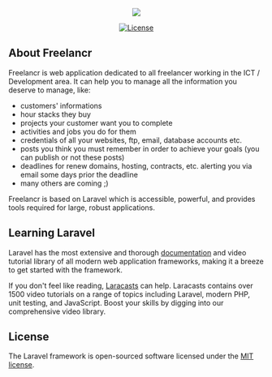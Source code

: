 <p align="center"><a href="https://engpp.com" target="_blank"><img src="http://engpp.com/tai-chi.png"></a></p>

<p align="center">
<a href="https://packagist.org/packages/laravel/framework"><img src="https://poser.pugx.org/laravel/framework/license.svg" alt="License"></a>
</p>

## About Freelancr

Freelancr is web application dedicated to all freelancer working in the ICT / Development area. It can help you to manage all the information you
deserve to manage, like:

- customers' informations
- hour stacks they buy
- projects your customer want you to complete
- activities and jobs you do for them
- credentials of all your websites, ftp, email, database accounts etc.
- posts you think you must remember in order to achieve your goals (you can publish or not these posts)
- deadlines for renew domains, hosting, contracts, etc. alerting you via email some days prior the deadline
- many others are coming ;)

Freelancr is based on Laravel which is accessible, powerful, and provides tools required for large, robust applications.

## Learning Laravel

Laravel has the most extensive and thorough [documentation](https://laravel.com/docs) and video tutorial library of all modern web application frameworks, making it a breeze to get started with the framework.

If you don't feel like reading, [Laracasts](https://laracasts.com) can help. Laracasts contains over 1500 video tutorials on a range of topics including Laravel, modern PHP, unit testing, and JavaScript. Boost your skills by digging into our comprehensive video library.

## License

The Laravel framework is open-sourced software licensed under the [MIT license](https://opensource.org/licenses/MIT).
